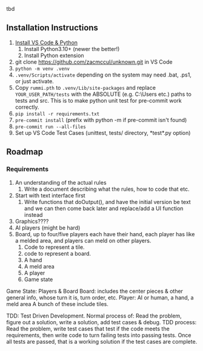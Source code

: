 tbd

## Installation Instructions
1. [Install VS Code & Python](https://code.visualstudio.com/docs/python/python-tutorial)
   1. Install Python3.10+ (newer the better!)
   2. Install Python extension
2. git clone https://github.com/zacmccul/unknown.git in VS Code
3. `python -m venv .venv`
4. `.venv/Scripts/activate` depending on the system may need .bat, .ps1, or just activate.
5. Copy `rummi.pth` to `.venv/Lib/site-packages` and replace `YOUR_USER_PATH/tests` with the ABSOLUTE (e.g. C:\\Users etc.) paths to tests and src. This is to make python unit test for pre-commit work correctly.
6. `pip install -r requirements.txt`
7. `pre-commit install`  (prefix with python -m if pre-commit isn't found)
8. `pre-commit run --all-files`
9. Set up VS Code Test Cases (unittest, tests/ directory, \*test\*.py option)


## Roadmap

### Requirements


1. An understanding of the actual rules
   1. Write a document describing what the rules, how to code that etc.
2. Start with text interface first
   1. Write functions that doOutput(), and have the initial version be text and we can then come back later
        and replace/add a UI function instead
3. Graphics????
4. AI players (might be hard)
5. Board, up to four/five players each have their hand, each player has like a melded area, and players can meld on other players.
   1. Code to represent a tile.
   2. code to represent a board.
   3. A hand
   4. A meld area
   5. A player
   6. Game state

Game State: Players & Board
Board: includes the center pieces & other general info, whose turn it is, turn order, etc.
Player: AI or human, a hand, a meld area
A bunch of these include tiles.



TDD: Test Driven Development.
Normal process of: Read the problem, figure out a solution, write a solution, add test cases & debug.
TDD process: Read the problem, write test cases that test if the code meets the requirements, then write code to turn failing tests into passing tests. Once all tests are passed, that is a working solution if the test cases are complete.
